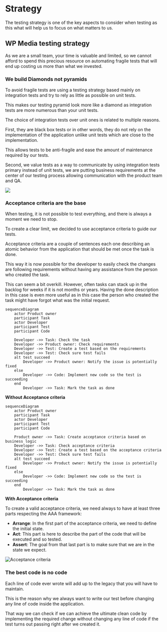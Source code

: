 # Strategy

The testing strategy is one of the key aspects to consider when testing as this what will help us to focus on what matters to us.


## WP Media testing strategy

As we are a small team, your time is valuable and limited, so we cannot afford to spend this precious resource on automating fragile tests that will end up costing us more than what we invested.

### We build Diamonds not pyramids

To avoid fragile tests are using a testing strategy based mainly on integration tests and try to rely as little as possible on unit tests.

This makes our testing pyramid look more like a diamond as integration tests are more numerous than your unit tests.

The choice of integration tests over unit ones is related to multiple reasons.

First, they are black box tests or in other words, they do not rely on the implementation of the application unlike unit tests which are close to the implementation.

This allows tests to be anti-fragile and ease the amount of maintenance required by our tests.

Second, we value tests as a way to communicate by using integration tests primary instead of unit tests, we are putting business requirements at the center of our testing process allowing communication with the product team and QA.

![](/home/cyrille/engineering-handbook/technical_standards/php/testing/_images/diamont.png)

### Acceptance criteria are the base

When testing, it is not possible to test everything, and there is always a moment we need to stop.

To create a clear limit, we decided to use acceptance criteria to guide our tests.

Acceptance criteria are a couple of sentences each one describing an atomic behavior from the application that should be met once the task is done.

This way it is now possible for the developer to easily check the changes are following requirements without having any assistance from the person who created the task.

This can seem a bit overkill. However, often tasks can stack up in the backlog for weeks if it is not months or years. Having the done description in this case is even more useful as in this case the person who created the task might have forgot what was the initial request.

```mermaid
sequenceDiagram
    actor Product owner
    participant Task
    actor Developer
    participant Test
    participant Code
    
    Developer ->> Task: Check the task
    Developer ->> Product owner: Check requirements
    Developer ->> Test: Create a test based on the requirements
    Developer ->> Test: Check sure test fails
    alt test succeed
        Developer ->> Product owner: Notify the issue is potentially fixed
    else
        Developer ->> Code: Implement new code so the test is succeeding
    end
        Developer ->> Task: Mark the task as done 
```
**Without Acceptance criteria**

```mermaid
sequenceDiagram
    actor Product owner
    participant Task
    actor Developer
    participant Test
    participant Code
    
    Product owner ->> Task: Create acceptance criteria based on business logic
    Developer ->> Task: Check acceptance criteria
    Developer ->> Test: Create a test based on the acceptance criteria
    Developer ->> Test: Check sure test fails
    alt test succeed
        Developer ->> Product owner: Notify the issue is potentially fixed
    else
        Developer ->> Code: Implement new code so the test is succeeding
    end
        Developer ->> Task: Mark the task as done 
```
**With Acceptance criteria**

To create a valid acceptance criteria, we need always to have at least three parts respecting the AAA framework:
- **Arrange**: In the first part of the acceptance criteria, we need to define the initial state.
- **Act**: This part is here to describe the part of the code that will be executed and so tested.
- **Assert**: The goal from that last part is to make sure that we are in the state we expect.

![Acceptance criteria](/home/cyrille/engineering-handbook/technical_standards/php/testing/_images/AC.png)

### The best code is no code

Each line of code ever wrote will add up to the legacy that you will have to maintain.

This is the reason why we always want to write our test before changing any line of code inside the application.

That way we can check if we can achieve the ultimate clean code by implementing the required change without changing any line of code if the test turns out passing right after we created it.



